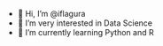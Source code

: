 - 👋 Hi, I’m @iflagura
- 👀 I’m very interested in Data Science
- 🌱 I’m currently learning Python and R


<!---
iflagura/iflagura is a ✨ special ✨ repository because its `README.md` (this file) appears on your GitHub profile.
You can click the Preview link to take a look at your changes.
--->
